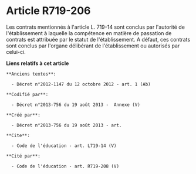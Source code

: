 # Article R719-206

Les contrats mentionnés à l'article L. 719-14 sont conclus par l'autorité de l'établissement à laquelle la compétence en
matière de passation de contrats est attribuée par le statut de l'établissement. A défaut, ces contrats sont conclus par
l'organe délibérant de l'établissement ou autorisés par celui-ci.

**Liens relatifs à cet article**

	**Anciens textes**:

	  - Décret n°2012-1147 du 12 octobre 2012 - art. 1 (Ab)

	**Codifié par**:

	  - Décret n°2013-756 du 19 août 2013 -  Annexe (V)

	**Créé par**:

	  - Décret n°2013-756 du 19 août 2013 - art.

	**Cite**:

	  - Code de l'éducation - art. L719-14 (V)

	**Cité par**:

	  - Code de l'éducation - art. R719-208 (V)
